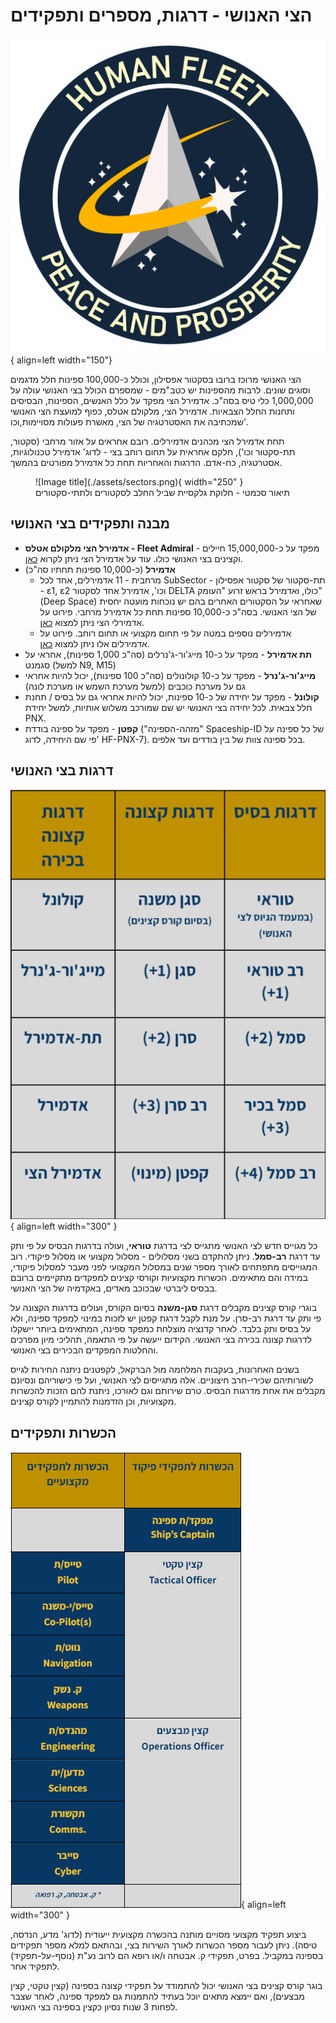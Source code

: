 # הצי האנושי - דרגות, מספרים ותפקידים

![fleet](./assets/fleet.png){ align=left width="150"}

הצי האנושי מרוכז ברובו בסקטור אפסילון, וכולל כ-100,000 ספינות חלל מדגמים וסוגים שונים. לרבות מהספינות יש כטב"מים -
שמספרם הכולל בצי האנושי עולה על 1,000,000 כלי טיס בסה"כ. אדמירל הצי מפקד על כלל האנשים, הספינות, הבסיסים ותחנות החלל
הצבאיות. אדמירל הצי, מלקולם אטלס, כפוף למועצת הצי האנושי שמכתיבה את האסטרטגיה של הצי, מאשרת פעולות מסויימות,⁠⁠⁠⁠⁠⁠⁠וכו'.

תחת אדמירל הצי מכהנים אדמירלים. רובם אחראים על אזור מרחבי (סקטור, תת-סקטור וכו'), חלקם אחראית על תחום רוחב בצי -
לדוג' אדמירל טכנולוגיות, אסטרטגיה, כח-אדם. הדרגות והאחריות תחת כל אדמירל מפורטים בהמשך.

<figure markdown="span">
  ![Image title](./assets/sectors.png){ width="250" }
  <figcaption>תיאור סכמטי - חלוקת גלקסיית שביל החלב לסקטורים ולתתי-סקטורים</figcaption>
</figure>

## מבנה ותפקידים בצי האנושי

- **אדמירל הצי מלקולם אטלס - Fleet Admiral** - מפקד על כ-15,000,000 חיילים וקצינים בצי האנושי כולו. עוד על אדמירל הצי ניתן
  לקרוא [כאן](./03-fleet-admiral.md).
- **אדמירל** (כ-10,000 ספינות תחתיו סה"כ)
    - מרחבית - 11 אדמירלים, אחד לכל SubSector - תת-סקטור של סקטור אפסילון - ε1, ε2 וכו', אדמירל אחד לסקטור DELTA
      כולו, ואדמירל בראש זרוע "העומק" (Deep Space) שאחראי על הסקטורים האחרים בהם יש נוכחות מועטה יחסית של הצי
      האנושי. בסה"כ כ-10,000 ספינות תחת כל אדמירל מרחבי. פירוט על אדמירלי הצי ניתן למצוא
      [כאן](./04-admiral-staff.md#_2).
    - אדמירלים נוספים במטה על פי תחום מקצועי או תחום רוחב. פירוט על אדמירלים אלו ניתן למצוא
      [כאן](./04-admiral-staff.md#_3).
- **תת אדמירל** - מפקד על כ-10 מייג'ור-ג'נרלים (סה"כ 1,000 ספינות), אחראי על סגמנט (למשל N9, M15)
- **מייג'ור-ג'נרל** - מפקד על כ-10 קולונולים (סה\"כ 100 ספינות), יכול להיות אחראי גם על מערכת כוכבים (למשל מערכת השמש
  או מערכת לונה)
- **קולונל** - מפקד על יחידה של כ-10 ספינות, יכול להיות אחראי גם על בסיס / תחנת חלל צבאית. לכל יחידה בצי האנושי יש שם
  שמורכב משלוש אותיות, למשל יחידת PNX.
- **קפטן** - מפקד על ספינה בודדת (\"מזהה-הספינה\" Spaceship-ID של כל ספינה על פי שם היחידה, לדוג' HF-PNX-7). בכל
  ספינה צוות של בין בודדים ועד אלפים.

## דרגות בצי האנושי

![Image title](./assets/ranks.png){ align=left width="300" }
<!-- 
<figure markdown="span">
  <figcaption>טבלת הדרגות בצי האנושי</figcaption>
</figure> -->

כל מגוייס חדש לצי האנושי מתגייס לצי בדרגת **טוראי**, ועולה בדרגות הבסיס על פי ותק עד דרגת **רב-סמל**.
ניתן להתקדם בשני מסלולים - מסלול מקצועי או מסלול פיקודי. רוב המגוייסים מתפתחים לאורך מספר שנים במסלול המקצועי
לפני מעבר למסלול פיקודי, במידה והם מתאימים. הכשרות מקצועיות וקורסי קצינים למפקדים מתקיימים ברובם בבסיס ליברטי
שבכוכב מאדים, באקדמיה של הצי האנושי.

בוגרי קורס קצינים מקבלים דרגת **סגן-משנה** בסיום הקורס, ועולים בדרגות הקצונה על פי ותק עד דרגת רב-סרן. על מנת לקבל
דרגת קפטן יש לזכות במינוי למפקד ספינה, ולא על בסיס ותק בלבד. לאחר קדנציה מוצלחת כמפקד ספינה, המתאימים ביותר יישקלו
לדרגות קצונה בכירה בצי האנושי. הקידום ייעשה על פי התאמה, תהליכי מיון מפרכים והחלטות המפקדים הבכירים בצי האנושי.

בשנים האחרונות, בעקבות המלחמה מול הברקאל, לקפטנים ניתנה החירות לגייס לשורותיהם שכירי-חרב חיצוניים. אלה מתגייסים
לצי האנושי, ועל פי כישוריהם ונסיונם מקבלים את אחת מדרגות הבסיס. טרם שירותם וגם לאורכו, ניתנת להם הזכות להכשרות
מקצועיות, וכן הזדמנות להתמיין לקורס קצינים.

## הכשרות ותפקידים

![Image title](./assets/roles.png){ align=left width="300" }

ביצוע תפקיד מקצועי מסויים מותנה בהכשרה מקצועית ייעודית (לדוג' מדע, הנדסה, טיסה). ניתן לעבור מספר הכשרות לאורך השירות
בצי, ובהתאם למלא מספר תפקידים בספינה במקביל. בפרט, תפקידי ק. אבטחה ו/או רופא הם לרוב נע"ת (נוסף-על-תפקיד)
לתפקיד אחר.

בוגר קורס קצינים בצי האנושי יכול להתמודד על תפקידי קצונה בספינה (קצין טקטי, קצין מבצעים), ואם יימצא מתאים יוכל בעתיד
להתמנות גם למפקד ספינה, לאחר שצבר לפחות 3 שנות נסיון כקצין בספינה בצי האנושי.
